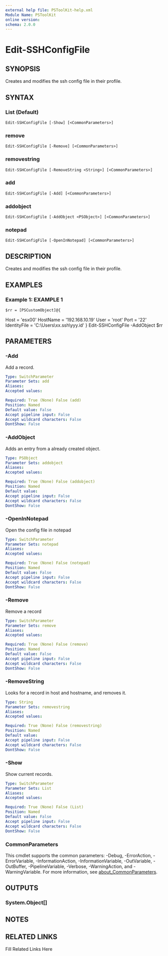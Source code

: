 ```yaml
---
external help file: PSToolKit-help.xml
Module Name: PSToolKit
online version: 
schema: 2.0.0
---
```


# Edit-SSHConfigFile

## SYNOPSIS

Creates and modifies the ssh config file in their profile.

## SYNTAX

### List (Default)

```
Edit-SSHConfigFile [-Show] [<CommonParameters>]
```

### remove

```
Edit-SSHConfigFile [-Remove] [<CommonParameters>]
```

### removestring

```
Edit-SSHConfigFile [-RemoveString <String>] [<CommonParameters>]
```

### add

```
Edit-SSHConfigFile [-Add] [<CommonParameters>]
```

### addobject

```
Edit-SSHConfigFile [-AddObject <PSObject>] [<CommonParameters>]
```

### notepad

```
Edit-SSHConfigFile [-OpenInNotepad] [<CommonParameters>]
```

## DESCRIPTION

Creates and modifies the ssh config file in their profile.


## EXAMPLES

### Example 1: EXAMPLE 1

```
$rr = [PSCustomObject]@{
```

Host         = 'esx00'
	HostName     = '192.168.10.19'
	User         = 'root'
	Port         = '22'
	IdentityFile = 'C:\Users\xx\.ssh\yyy.id'
}
Edit-SSHConfigFile -AddObject $rr






## PARAMETERS

### -Add

Add a record.

```yaml
Type: SwitchParameter
Parameter Sets: add
Aliases: 
Accepted values: 

Required: True (None) False (add)
Position: Named
Default value: False
Accept pipeline input: False
Accept wildcard characters: False
DontShow: False
```

### -AddObject

Adds an entry from a already created object.

```yaml
Type: PSObject
Parameter Sets: addobject
Aliases: 
Accepted values: 

Required: True (None) False (addobject)
Position: Named
Default value: 
Accept pipeline input: False
Accept wildcard characters: False
DontShow: False
```

### -OpenInNotepad

Open the config file in notepad

```yaml
Type: SwitchParameter
Parameter Sets: notepad
Aliases: 
Accepted values: 

Required: True (None) False (notepad)
Position: Named
Default value: False
Accept pipeline input: False
Accept wildcard characters: False
DontShow: False
```

### -Remove

Remove a record

```yaml
Type: SwitchParameter
Parameter Sets: remove
Aliases: 
Accepted values: 

Required: True (None) False (remove)
Position: Named
Default value: False
Accept pipeline input: False
Accept wildcard characters: False
DontShow: False
```

### -RemoveString

Looks for a record in host and hostname, and removes it.

```yaml
Type: String
Parameter Sets: removestring
Aliases: 
Accepted values: 

Required: True (None) False (removestring)
Position: Named
Default value: 
Accept pipeline input: False
Accept wildcard characters: False
DontShow: False
```

### -Show

Show current records.

```yaml
Type: SwitchParameter
Parameter Sets: List
Aliases: 
Accepted values: 

Required: True (None) False (List)
Position: Named
Default value: False
Accept pipeline input: False
Accept wildcard characters: False
DontShow: False
```


### CommonParameters

This cmdlet supports the common parameters: -Debug, -ErrorAction, -ErrorVariable, -InformationAction, -InformationVariable, -OutVariable, -OutBuffer, -PipelineVariable, -Verbose, -WarningAction, and -WarningVariable. For more information, see [about_CommonParameters](http://go.microsoft.com/fwlink/?LinkID=113216).

## OUTPUTS

### System.Object[]


## NOTES



## RELATED LINKS

Fill Related Links Here

